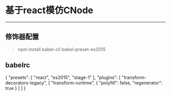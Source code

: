 # 基于react模仿CNode
------
## 修饰器配置
> npm install babel-cli babel-preset-es2015
## babelrc
  {
    "presets": [
        "react",
        "es2015",
        "stage-1"
    ],
    "plugins": [
        "transform-decorators-legacy",
        [
            "transform-runtime",
            {
                "polyfill": false,
                "regenerator": true
            }
        ]
    ]
  }

